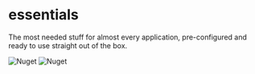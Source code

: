 # essentials

The most needed stuff for almost every application, pre-configured and ready to use straight out of the box.

![Nuget](https://img.shields.io/nuget/v/Rumble.Essentials) ![Nuget](https://img.shields.io/nuget/dt/Rumble.Essentials)
